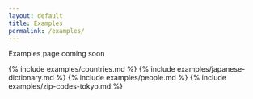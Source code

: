 ```yaml
---
layout: default
title: Examples
permalink: /examples/
---
```


Examples page coming soon

{% include examples/countries.md %}
{% include examples/japanese-dictionary.md %}
{% include examples/people.md %}
{% include examples/zip-codes-tokyo.md %}
